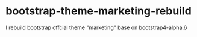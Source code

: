 # bootstrap-theme-marketing-rebuild
I rebuild bootstrap offcial theme "marketing" base on bootstrap4-alpha.6
